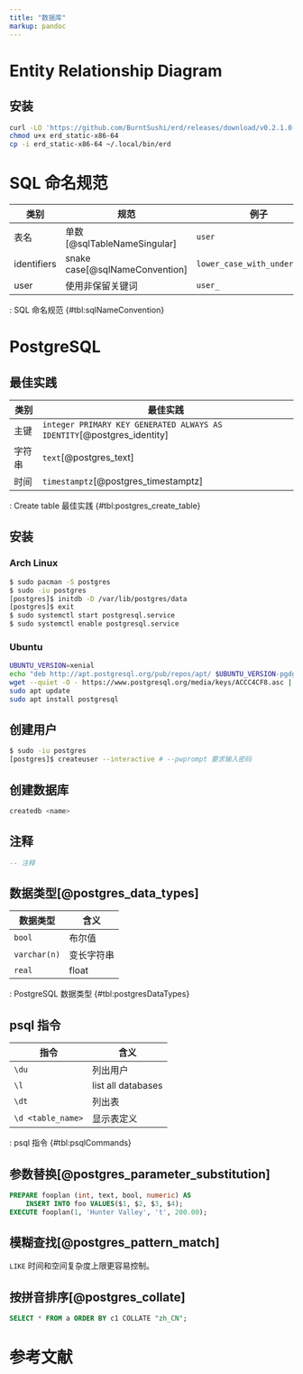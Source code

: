 ```yaml
---
title: "数据库"
markup: pandoc
---
```


# Entity Relationship Diagram

## 安装

```sh
curl -LO 'https://github.com/BurntSushi/erd/releases/download/v0.2.1.0-RC1/erd_static-x86-64'
chmod u+x erd_static-x86-64
cp -i erd_static-x86-64 ~/.local/bin/erd
```

# SQL 命名规范

| 类别        | 规范                           | 例子                          |
|-------------|--------------------------------|-------------------------------|
| 表名        | 单数[@sqlTableNameSingular]    | `user`                        |
| identifiers | snake case[@sqlNameConvention] | `lower_case_with_underscores` |
| user        | 使用非保留关键词               | `user_`                       |

: SQL 命名规范 {#tbl:sqlNameConvention}

# PostgreSQL

## 最佳实践

| 类别   | 最佳实践                                                               |
|--------|------------------------------------------------------------------------|
| 主键   | `integer PRIMARY KEY GENERATED ALWAYS AS IDENTITY`[@postgres_identity] |
| 字符串 | `text`[@postgres_text]                                                 |
| 时间   | `timestamptz`[@postgres_timestamptz]                                   |

: Create table 最佳实践 {#tbl:postgres_create_table}

## 安装

### Arch Linux

```sh
$ sudo pacman -S postgres
$ sudo -iu postgres
[postgres]$ initdb -D /var/lib/postgres/data
[postgres]$ exit
$ sudo systemctl start postgresql.service
$ sudo systemctl enable postgresql.service
```

### Ubuntu

```sh
UBUNTU_VERSION=xenial
echo "deb http://apt.postgresql.org/pub/repos/apt/ $UBUNTU_VERSION-pgdg main" | sudo tee /etc/apt/sources.list.d/pgdg.list
wget --quiet -O - https://www.postgresql.org/media/keys/ACCC4CF8.asc | sudo apt-key add -
sudo apt update
sudo apt install postgresql
```

## 创建用户

```sh
$ sudo -iu postgres
[postgres]$ createuser --interactive # --pwprompt 要求输入密码
```

## 创建数据库

```sh
createdb <name>
```

## 注释

```sql
-- 注释
```

## 数据类型[@postgres_data_types]

| 数据类型     | 含义       |
|--------------|------------|
| `bool`       | 布尔值     |
| `varchar(n)` | 变长字符串 |
| `real`       | float      |

: PostgreSQL 数据类型 {#tbl:postgresDataTypes}

## psql 指令

| 指令              | 含义               |
|-------------------|--------------------|
| `\du`             | 列出用户           |
| `\l`              | list all databases |
| `\dt`             | 列出表             |
| `\d <table_name>` | 显示表定义         |

: psql 指令 {#tbl:psqlCommands}

## 参数替换[@postgres_parameter_substitution]

```sql
PREPARE fooplan (int, text, bool, numeric) AS
    INSERT INTO foo VALUES($1, $2, $3, $4);
EXECUTE fooplan(1, 'Hunter Valley', 't', 200.00);
```

## 模糊查找[@postgres_pattern_match]

`LIKE` 时间和空间复杂度上限更容易控制。

## 按拼音排序[@postgres_collate]

```sql
SELECT * FROM a ORDER BY c1 COLLATE "zh_CN";
```

# 参考文献
